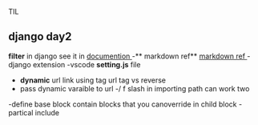 TIL

## django day2  

**filter**  in django 
see it in [documention ](https://docs.djangoproject.com/en/4.1/ref/templates/builtins/#block)
-** markdown ref** [markdown ref ](https://www.markdownguide.org/basic-syntax/#links)
-django extension 
-vscode **setting.js** file
- **dynamic**  url link using tag 	url tag	vs reverse 
- pass dynamic varaible to url 
-/ f slash in importing path can work two 


-define base block contain blocks that you canoverride in child block 
-partical include 


 
